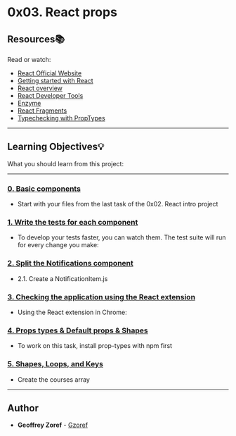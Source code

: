 # 0x03. React props

## Resources:books:
Read or watch:
* [React Official Website](https://intranet.hbtn.io/rltoken/lCQJJpZHpMpUeaikvfWkvQ)
* [Getting started with React](https://intranet.hbtn.io/rltoken/69ncr-lF1LqrQUXw6moDOg)
* [React overview](https://intranet.hbtn.io/rltoken/QrEoMO7vBdIfoSJsHxKiOQ)
* [React Developer Tools](https://intranet.hbtn.io/rltoken/7JV6Gfgjzq6qipmijtzhGA)
* [Enzyme](https://intranet.hbtn.io/rltoken/uLWnKyEPgaep3g7a8DQR9A)
* [React Fragments](https://intranet.hbtn.io/rltoken/DY26UdLXFqKGA08pZsGH9w)
* [Typechecking with PropTypes](https://intranet.hbtn.io/rltoken/iXcePrNqTBUighf5ZUfM6A)

---
## Learning Objectives:bulb:
What you should learn from this project:

---

### [0. Basic components](./task_0/dashboard/dist/index.html)
* Start with your files from the last task of the 0x02. React intro project


### [1. Write the tests for each component](./task_1/package.json)
* To develop your tests faster, you can watch them. The test suite will run for every change you make:


### [2. Split the Notifications component](./task_2/dashboard/src/Notifications/NotificationItem.js)
* 2.1. Create a NotificationItem.js


### [3. Checking the application using the React extension](./task_3/change_property.png)
* Using the React extension in Chrome:


### [4. Props types & Default props & Shapes](./task_4/dashboard/src/CourseList/CourseListRow.js)
* To work on this task, install prop-types with npm first


### [5. Shapes, Loops, and Keys](./task_5/dashboard/src/CourseList/CourseShape.js)
* Create the courses array

---

## Author
* **Geoffrey Zoref** - [Gzoref](https://github.com/Gzoref)